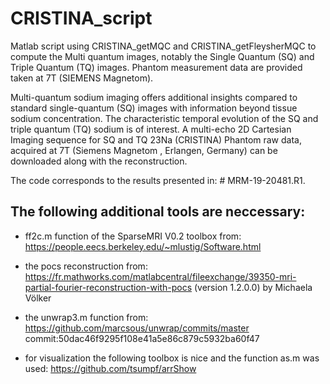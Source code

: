 # CRISTINA_script

Matlab script using CRISTINA_getMQC and CRISTINA_getFleysherMQC to compute the Multi quantum images, notably the Single Quantum (SQ) and Triple Quantum (TQ) images. Phantom measurement data are provided taken at 7T (SIEMENS Magnetom).

Multi-quantum sodium imaging offers additional insights compared to standard single-quantum (SQ) images with information beyond tissue sodium concentration. The characteristic temporal evolution of the SQ and triple quantum (TQ) sodium is of interest. A multi-echo 2D Cartesian Imaging sequence for SQ and TQ 23Na (CRISTINA) Phantom raw data, acquired at 7T (Siemens Magnetom , Erlangen, Germany) can be downloaded along with the reconstruction. 

The code corresponds to the results presented in:  # MRM-19-20481.R1.

## The following additional tools are neccessary:
- ff2c.m function of the SparseMRI V0.2 toolbox from:
  https://people.eecs.berkeley.edu/~mlustig/Software.html
  
- the pocs reconstruction from:
  https://fr.mathworks.com/matlabcentral/fileexchange/39350-mri-partial-fourier-reconstruction-with-pocs
  (version 1.2.0.0) by Michaela Völker
  
- the unwrap3.m function from:
  https://github.com/marcsous/unwrap/commits/master
  commit:50dac46f9295f108e41a5e86c879c5932ba60f47
  
- for visualization the following toolbox is nice and the function as.m was used:
  https://github.com/tsumpf/arrShow 
  


